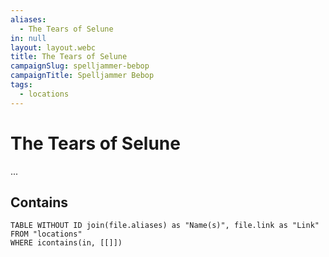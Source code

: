 ```yaml
---
aliases:
  - The Tears of Selune
in: null
layout: layout.webc
title: The Tears of Selune
campaignSlug: spelljammer-bebop
campaignTitle: Spelljammer Bebop
tags:
  - locations
---
```

# The Tears of Selune

...

## Contains
```dataview
TABLE WITHOUT ID join(file.aliases) as "Name(s)", file.link as "Link"
FROM "locations"
WHERE icontains(in, [[]])
```
